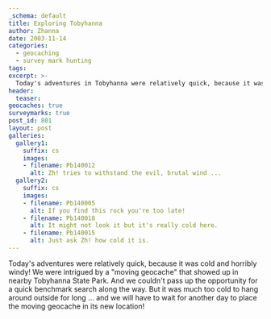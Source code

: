 ```yaml
---
_schema: default
title: Exploring Tobyhanna
author: Zhanna
date: 2003-11-14
categories:
  - geocaching
  - survey mark hunting
tags:
excerpt: >- 
  Today's adventures in Tobyhanna were relatively quick, because it was cold and horribly windy!
header:
  teaser:
geocaches: true
surveymarks: true
post_id: 801
layout: post
galleries:
  gallery1:
    suffix: cs
    images:
    - filename: Pb140012
      alt: Zh! tries to withstand the evil, brutal wind ...
  gallery2:
    suffix: cs
    images:
    - filename: Pb140005
      alt: If you find this rock you're too late!
    - filename: Pb140018
      alt: It might not look it but it's really cold here.
    - filename: Pb140015
      alt: Just ask Zh! how cold it is.       
---
```


Today's adventures were relatively quick, because it was cold and horribly windy! We were intrigued by a "moving geocache" that showed up in nearby Tobyhanna State Park. And we couldn't pass up the opportunity for a quick benchmark search along the way. But it was much too cold to hang around outside for long ... and we will have to wait for another day to place the moving geocache in its new location!